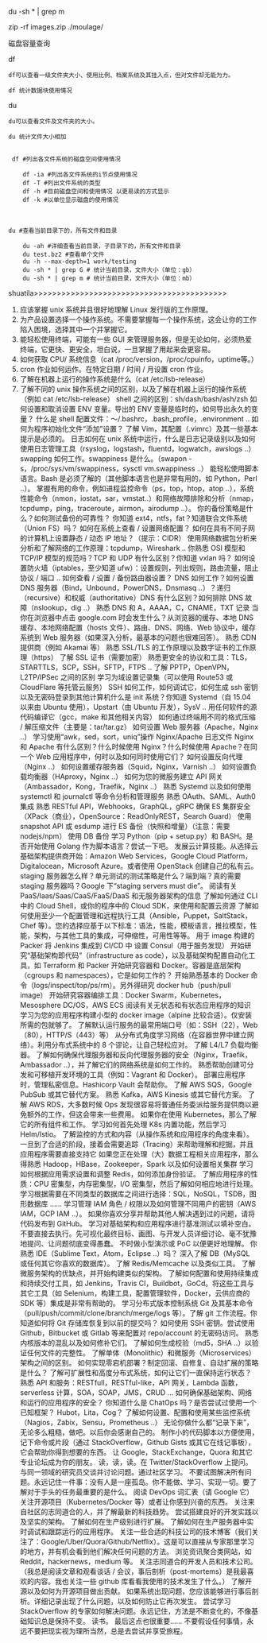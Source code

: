 du -sh * | grep m


zip -rf images.zip ./moulage/


磁盘容量查询

df

    df可以查看一级文件夹大小、使用比例、档案系统及其挂入点，但对文件却无能为力。
    
    df 统计数据块使用情况

du

    du可以查看文件及文件夹的大小。
    
    du 统计文件大小相加


     df #列出各文件系统的磁盘空间使用情况 
    
        df -ia #列出各文件系统的i节点使用情况
        df -T #列出文件系统的类型
        df -h #目前磁盘空间和使用情况 以更易读的方式显示
        df -k #以单位显示磁盘的使用情况


​     

    du #查看当前目录下的，所有文件和目录
    
        du -ah #详细查看当前目录，子目录下的，所有文件和目录
        du test.bz2 #查看单个文件
        du -h --max-depth=1 work/testing
        du -sh * | grep G # 统计当前目录，文件大小（单位：gb）
        du -sh * | grep m # 统计当前目录，文件大小（单位：mb）




shuatila>>>>>>>>>>>>>>>>>>>>>>>>>>>>>>>>>>>>>>>>>>
1. 应该掌握 unix 系统并且很好地理解 Linux 发行版的工作原理。
2. 为产品设置选择一个操作系统。不需要掌握每一个操作系统，这会让你的工作陷入困境，选择其中一个并掌握它。
3. 能轻松使用终端，可能有一些 GUI 来管理服务器，但是无论如何，必须热爱终端，它更快、更安全，坦白说，一旦掌握了用起来会更容易。
4. 如何获取 CPU/ 系统信息（cat /proc/version，/proc/cpuinfo，uptime等。）
5. cron 作业如何运作。在特定日期 / 时间 / 月设置 cron 作业。
6. 了解在机器上运行的操作系统是什么（cat /etc/lsb-release）
7. 了解不同的 unix 操作系统之间的区别，以及了解在机器上运行的操作系统（例如 cat /etc/lsb-release）
shell 之间的区别：sh/dash/bash/ash/zsh
如何设置和取消设置 ENV 变量。导出的 ENV 变量是临时的，如何导出永久的变量？
什么是 shell 配置文件：〜/.bashrc，.bash_profile，.environment .. 如何为程序初始化文件“添加”设置？
了解 Vim，其配置（.vimrc）及其一些基本提示是必须的。
日志如何在 unix 系统中运行，什么是日志记录级别以及如何使用日志管理工具（rsyslog，logstash，fluentd，logwatch，awslogs ..）
swapping 如何工作。swappiness 是什么。（swapon -s，/proc/sys/vm/swappiness，sysctl vm.swappiness ..）
能轻松使用脚本语言。Bash 是必须了解的（其他脚本语言也是非常有用的，如 Python，Perl ..）。
掌握有用的命令，例如进程监控命令（ps，top，htop，atop ..），系统性能命令（nmon，iostat，sar，vmstat..）和网络故障排除和分析（nmap，tcpdump，ping，traceroute，airmon，airodump ..）。
你的备份策略是什么？如何测试备份的可靠性？
你知道 ext4，ntfs，fat？知道联合文件系统（Union FS）吗？
如何在系统上查看 / 设置网络配置？
如何在具有不同子网的计算机上设置静态 / 动态 IP 地址？（提示：CIDR）
使用网络数据包分析来分析和了解网络的工作原理：tcpdump，Wireshark ..
你熟悉 OSI 模型和 TCP/IP 模型的规范吗？TCP 和 UDP 有什么区别？你知道 vxlan 吗？
如何设置防火墙（iptables，至少知道 ufw）：设置规则，列出规则，路由流量，阻止协议 / 端口 ..
如何查看 / 设置 / 备份路由器设置？
DNS 如何工作？如何设置 DNS 服务器（Bind，Unbound，PowerDNS，Dnsmasq ..）？递归（recursive）和权威（authoritative）DNS 有什么区别？如何排除 DNS 故障（nslookup，dig ..）
熟悉 DNS 和 A，AAAA，C，CNAME，TXT 记录
当你在浏览器中点击 google.com 时会发生什么？从浏览器的缓存、本地 DNS 缓存、本地网络配置（hosts 文件）、路由、DNS、网络、Web 协议中，缓存系统到 Web 服务器（如果深入分析，最基本的问题也很难回答）。
熟悉 CDN 提供商（例如 Akamai 等）
熟悉 SSL/TLS 的工作原理以及数字证书的工作原理（https）
了解 SSL 证书（需要加密）
熟悉更安全的协议和工具：TLS，STARTTLS，SCP，SSH，SFTP，FTPS ..
了解 PPTP，OpenVPN，L2TP/IPSec 之间的区别
学习为域设置记录集（可以使用 Route53 或 CloudFlare 等托管云服务）
SSH 如何工作，如何调试它，如何生成 ssh 密钥以及无密码登录到其他计算机什么是 init 系统？你知道 Systemd（自 15.04 以来由 Ubuntu 使用），Upstart（由 Ubuntu 开发），SysV ..
用任何软件的源代码编译它（gcc，make 和其他相关内容）
如何通过终端用不同的格式压缩 / 解压缩文件（主要是：tar/tar.gz）
如何设置 Web 服务器（Apache，Nginx ..）
学习使用“awk，sed，sort，uniq”操作 Nginx/Apache 日志文件
Nginx 和 Apache 有什么区别？什么时候使用 Nginx？什么时候使用 Apache？在同一个 Web 应用程序中，何时以及如何同时使用它们？
如何设置反向代理（Nginx ..）
如何设置缓存服务器（Squid，Nginx，Varnish ..）
如何设置负载均衡器（HAproxy，Nginx ..）
如何为您的微服务建立 API 网关（Ambassador，Kong，Traefik，Nginx ..）
熟悉 Systemd 以及如何使用 systemctl 和 journalctl 等命令分析和管理服务
熟悉 OAuth、SAML、Auth0 集成
熟悉 RESTful API，Webhooks，GraphQL，gRPC
确保 ES 集群安全（XPack（商业），OpenSource：ReadOnlyREST，Search Guard）
使用 snapshot API 或 esdump 进行 ES 备份（快照和增量）（注意：需要 nodejs/npm）
使用 DB 备份
学习 Python（pip + setup.py）和 BASH。是否开始使用 Golang 作为脚本语言？尝试一下吧。
发展云计算技能。从选择云基础架构提供商开始：Amazon Web Services，Google Cloud Platform，Digitalocean，Microsoft Azure。或者使用 OpenStack 创建自己的私有云。
staging 服务器怎么样？单元测试的测试策略是什么？端到端？真的需要 staging 服务器吗？Google 下“staging servers must die”。
阅读有关 PaaS/Iaas/Saas/CaaS/FaaS/DaaS 和无服务器架构的信息
了解如何通过 CLI 中的 Cloud Shell，或你的程序中的 Cloud SDK，来使用和配置云资源
了解如何使用至少一个配置管理和远程执行工具（Ansible，Puppet，SaltStack，Chef 等）。您的选择应基于以下标准：语法，性能，模板语言，推拉模型，性能，架构，与其他工具的集成，可伸缩性，可用性等等。
用于 image 构建的 Packer
将 Jenkins 集成到 CI/CD 中
设置 Consul（用于服务发现）
开始研究“基础架构即代码”（infrastructure as code），以及基础架构配置自动化工具，如 Terraform 和 Packer
开始研究容器和 Docker。容器是底层架构（cgroups 和 namespaces），它是如何工作的？
开始熟悉基本的 Docker 命令（logs/inspect/top/ps/rm）。另外得研究 docker hub（push/pull image）
开始研究容器编排工具：Docker Swarm，Kubernetes，Mesosphere DC/OS，AWS ECS
阅读有关无状态和有状态应用程序的知识
学习为您的应用程序构建小型的 docker image（alpine 比较合适）。仅安装所需的包就够了。
了解默认运行服务的最常用端口号（如：SSH（22），Web（80），HTTP/S（443）等）
从分布式角度学习网络（在容器世界中建立网络）。利用分布式系统中的 8 个谬论，让自己轻松应对。
了解 L4/L7 负载均衡器。
了解如何确保代理服务器和反向代理服务器的安全（Nginx，Traefik，Ambassador ..），并了解它们的网络系统是如何工作的。
熟悉帮助创建可分发和可移植开发环境的工具（例如：Vagrant 和 Docker）。
部署应用程序时，管理私密信息。Hashicorp Vault 会帮助你。
了解 AWS SQS，Google PubSub 或其它替代方案。
熟悉 Kafka，AWS Kinesis 或其它替代方案。
了解 AWS RDS，大多数时候 Ops 发现很容易将普通任务委派给服务提供商以避免额外的工作，但这会带来一些费用。
如果你在使用 Kubernetes，那么了解它的所有组件和工作。
学习如何首先处理 K8s 内置功能，然后学习 Helm/Istio。
了解监控的方式和内容（从操作系统和应用程序的角度来看）。
一旦到了合适的阶段，接着会需要追踪（Tracing）来帮助理解和挖掘，并且应用程序需要直接支持它
如果您正在处理（大）数据工程相关应用程序，那么得熟悉 Hadoop，HBase，Zookeeper，Spark 以及如何设置相关集群
学习如何根据应用需求设置和调整 Redis，如何添加身份验证。
了解应用程序的性质：CPU 密集型，内存密集型，I/O 密集型，然后了解如何相应地进行处理。
学习根据需要在不同类型的数据库之间进行选择：SQL，NoSQL，TSDB，图形数据库 ……
学习管理 IAM 角色 / 权限以及如何管理不同用户的密钥（AWS IAM，GCP IAM ..）。
如果你喜欢分享并帮助其他人解决遇到过的问题，请将代码发布到 GitHub。
学习对基础架构和应用程序进行基准测试以填补空白。
不要直接去执行。先可视化最终目标、画图、与开发人员详细讨论、毫不犹豫地提问、让问题彻底变得愚蠢。
不时做小型演示或 PoC 以便更好地理解。
你熟悉 IDE（Sublime Text，Atom，Eclipse ..）吗？
深入了解 DB（MySQL 或任何其它你喜欢的数据库）。
了解 Redis/Memcache 以及类似工具。
了解微服务架构的优缺点，并开始构建类似的架构。
了解如何配置和使用持续集成和持续交付工具，如 Jenkins，Travis CI，Buildbot，GoCd。将这些工具与其它工具（如 Selenium，构建工具，配置管理软件，Docker，云供应商的 SDK 等）集成是非常有帮助的。
学习分布式版本控制系统 Git 及其基本命令（pull/push/commit/clone/branch/merge/logs 等）。了解 git 工作流程。你知道如何将 Git 存储库恢复到以前的提交吗？
如何使用 SSH 密钥。尝试使用 Github，Bitbucket 或 Gitlab 等来配置对 repo/account 的无密码访问。
熟悉内核版本的混乱以及如何修补它们。
了解如何生成校验（md5，SHA ..）以验证任何文件的完整性。
了解单体（Monolithic）和微服务（Microservices）架构之间的区别。
如何实现零宕机部署？制定回滚、自修复、自动扩展的策略是什么？
了解可扩展性和高度分布式系统，如何让它们一直保持运行状态？
熟悉 API 和服务：RESTfull，RESTful-like，API 网关，Lambda 函数，serverless 计算，SOA，SOAP，JMS，CRUD ...
如何确保基础架构、网络和运行的应用程序的安全？
你知道什么是 ChatOps 吗？是否尝试过使用一个已知框架？ Hubot，Lita，Cog？
了解如何设置、配置和使用某些监控系统（Nagios，Zabix，Sensu，Prometheus ..）
无论你做什么都“记录下来”，无论多么粗糙，做吧。以后你会感谢自己的。
制作小的代码脚本以方便使用，记下命令或片段（通过 StackOverflow，Github Gists 或其它在线记事板），它会帮助你得到想要的东西。
让 Google，StackExchange，Quora 和其它专业论坛成为你的朋友。
读，读，读。在 Twitter/StackOverflow 上提问。
与同一领域的研究员交谈并讨论问题。通过社区学习。
不要试图解决所有问题。永远记住一件事：没有人是一座孤岛。你不能做、学习、实现一切。要了解对于手头的任务最重要的是什么。
阅读 DevOps 词汇表（请 Google 它）
关注开源项目（Kubernetes/Docker 等）或者让你感到兴奋的东西。
关注来自社区的志同道合的人，并了解最新的科技趋势。
尝试搭建良好的开发实践以及坚实的架构。
了解如何在生产级别进行扩展。
了解如何在生产服务器中实时调试和跟踪运行的应用程序。
关注一些合适的科技公司的技术博客（我们关注了：Google/Uber/Quora/Github/Netflix）。这是可以直接从专家那里学习的地方，并有机会看到他们解决任何问题的方法。
浏览资讯聚合类网站，如 Reddit，hackernews，medium 等。
关注志同道合的开发人员和技术公司。 （我总是阅读文章和观看谈话 / 会议，事后剖析（post-mortems）是我最喜欢的内容。我也关注一些 github 库看看我使用的技术发生了什么。）
了解开源以及如何为开源项目做出贡献。
如果系统出现问题，您应该能够进行事后剖析。详细记录出现了什么问题，以及如何防止它再次发生。
尝试学习 StackOverflow 的专家如何解决问题。永远记住，方法是不断变化的，不像基础知识总是保持不变。
读书。
最后这点也很重要...... 不要假设任何事情，永远不要把现实视为理所当然，总是去尝试并享受旅程。


